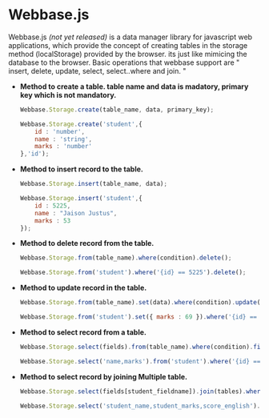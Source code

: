 Webbase.js 
==========

Webbase.js <i> (not yet released) </i> is a data manager library for javascript web applications, which provide the concept of creating 
tables in the storage method (localStorage) provided by the browser. its just like mimicing the database to the browser.
Basic operations that webbase support are " insert, delete, update, select, select..where and join. "

* <b>Method to create a table. table name and data is madatory,  primary key which is not mandatory.</b><br/>
    
    ```Javascript
    Webbase.Storage.create(table_name, data, primary_key);
    ```

    ```Javascript
    Webbase.Storage.create('student',{
        id : 'number',
        name : 'string',
        marks : 'number'
    },'id');
    ```


* <b>Method to insert record to the table.</b><br/>

    ```Javascript
    Webbase.Storage.insert(table_name, data);
    ```

    ```Javascript
    Webbase.Storage.insert('student',{
        id : 5225,
        name : "Jaison Justus",
        marks : 53
    });
    ```

* <b>Method to delete record from the table.</b><br/>

    ```Javascript
    Webbase.Storage.from(table_name).where(condition).delete();
    ```

    ```Javascript
    Webbase.Storage.from('student').where('{id} == 5225').delete();
    ```

* <b>Method to update record in the table.</b><br/>

    ```Javascript
    Webbase.Storage.from(table_name).set(data).where(condition).update();
    ```
    
    ```Javascript
    Webbase.Storage.from('student').set({ marks : 69 }).where('{id} == 5225 || {id} == 5222').update();
    ```

* <b>Method to select record from a table.</b><br/>
    
    ```Javascript
    Webbase.Storage.select(fields).from(table_name).where(condition).find();
    ```
    
    ```Javascript
    Webbase.Storage.select('name,marks').from('student').where('{id} == 5222').find();
    ```

* <b>Method to select record by joining Multiple table.</b><br/>
    
    ```Javascript
    Webbase.Storage.select(fields[student_fieldname]).join(tables).where(condition).find();
    ```
    
    ```Javascript
    Webbase.Storage.select('student_name,student_marks,score_english').join('student.score').where('{id} == 5222').find();
    ```